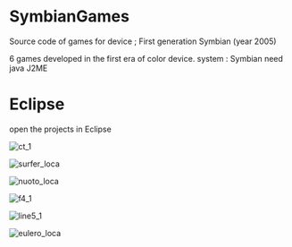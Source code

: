# SymbianGames
Source code of games for device ; First generation Symbian (year 2005)

6 games developed in the first era of color device.
system : Symbian
need java J2ME

# Eclipse
open the projects in Eclipse

![ct_1](https://user-images.githubusercontent.com/31183408/34096773-e2d0ecc0-e3d6-11e7-9942-39474b401ce1.gif)

![surfer_loca](https://user-images.githubusercontent.com/31183408/34096788-f3a76632-e3d6-11e7-898d-5bd8a2c09b69.gif)

![nuoto_loca](https://user-images.githubusercontent.com/31183408/34096794-f73b112c-e3d6-11e7-80cb-3bd1b6c68c0c.gif)

![f4_1](https://user-images.githubusercontent.com/31183408/34096798-fa60435e-e3d6-11e7-8701-472d2b308113.gif)

![line5_1](https://user-images.githubusercontent.com/31183408/34096804-fd4ca58a-e3d6-11e7-91df-d15fafcb8e0f.gif)

![eulero_loca](https://user-images.githubusercontent.com/31183408/34096780-e9a79c7e-e3d6-11e7-8f88-4d56fddaa82e.gif)

